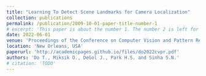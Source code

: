 ```yaml
---
title: "Learning To Detect Scene Landmarks for Camera Localization"
collection: publications
permalink: /publication/2009-10-01-paper-title-number-1
# excerpt: 'This paper is about the number 1. The number 2 is left for future work.'
date: 2022-06-01
venue: 'Proceedings of the Conference on Computer Vision and Pattern Recognition (CVPR)'
location: 'New Orleans, USA'
paperurl: 'http://academicpages.github.io/files/do2022cvpr.pdf'
authors: 'Do T., Miksik O., DeGol J., Park H.S. and Sinha S.N.'
# citation: 'TODO'
---
```

